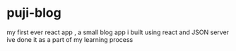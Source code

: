 # puji-blog
my first ever react app , a small blog app i built using react and JSON server ive done it as a part of my learning process
